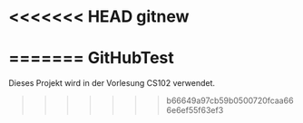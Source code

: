 <<<<<<< HEAD
gitnew
======
=======
GitHubTest
==========

Dieses Projekt wird in der Vorlesung CS102 verwendet.

>>>>>>> b66649a97cb59b0500720fcaa666e6ef55f63ef3
